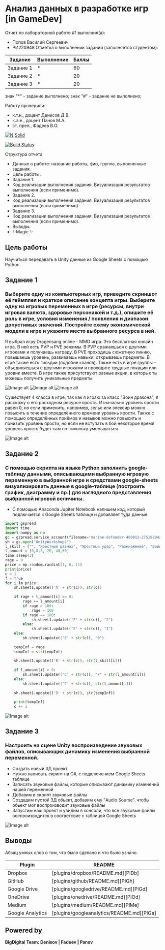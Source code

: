 # Анализ данных в разработке игр  [in GameDev]
Отчет по лабораторной работе #1 выполнил(а):
- Попов Василий Сергеевич
- РИ220948
Отметка о выполнении заданий (заполняется студентом):

| Задание | Выполнение | Баллы |
| ------ | ------ | ------ |
| Задание 1 | * | 60 |
| Задание 2 | * | 20 |
| Задание 3 | * | 20 |

знак "*" - задание выполнено; знак "#" - задание не выполнено;

Работу проверили:
- к.т.н., доцент Денисов Д.В.
- к.э.н., доцент Панов М.А.
- ст. преп., Фадеев В.О.

[![N|Solid](https://cldup.com/dTxpPi9lDf.thumb.png)](https://nodesource.com/products/nsolid)

[![Build Status](https://travis-ci.org/joemccann/dillinger.svg?branch=master)](https://travis-ci.org/joemccann/dillinger)

Структура отчета

- Данные о работе: название работы, фио, группа, выполненные задания.
- Цель работы.
- Задание 1.
- Код реализации выполнения задания. Визуализация результатов выполнения (если применимо).
- Задание 2.
- Код реализации выполнения задания. Визуализация результатов выполнения (если применимо).
- Задание 3.
- Код реализации выполнения задания. Визуализация результатов выполнения (если применимо).
- Выводы.
- ✨Magic ✨

## Цель работы
Научиться передавать в Unity данные из Google Sheets с помощью Python.

## Задание 1
### Выберите одну из компьютерных игр, приведите скриншот её геймплея и краткое описание концепта игры. Выберите одну из игровых переменных в игре (ресурсы, внутри игровая валюта, здоровье персонажей и т.д.), опишите её роль в игре, условия изменения / появления и диапазон допустимых значений. Постройте схему экономической модели в игре и укажите место выбранного ресурса в ней.

Я выбрал игру Dragensang online - MMO игра. Это бесплатная онлайн игра. В ней есть PVP и PVE режимы. В PVP сражаешься с другими игроками и получаешь награду. В PVE проходишь сюжетную линию, повышаешь уровень, развиваешь
навыки, открываешь предметы. В игре также есть гильдии (подобие кланов). Также есть в игре группы - объединяешься с другими игроками и проходите трудные локации или уровни вместе. В игре также присутствуют разные акции,
в которых ты можешь получить уникальные предметы 

![Image alt](https://github.com/prepref/UrFU-GameAnalysis/raw/main/github-screenshots/dragensang1.png)
![Image alt](https://github.com/prepref/UrFU-GameAnalysis/raw/main/github-screenshots/dragensang2.png)
![Image alt](https://github.com/prepref/UrFU-GameAnalysis/raw/main/github-screenshots/dragensang3.png)

Существует  4 класса в игре, так как я играю за класс "Воин дракона", я расскажу о его расходном ресурсе ярость.
Изначально уровень ярости равен 0, но если применить, например, зелье или элексир можно повысить в течение определённого времени уровень ярости. Также с помощью определённых приёмов и навыков можно повысить и понизить уровень ярости, но если
не вступать в бой некоторое время уровень ярость будет сам по-тихоньку уменьшаться.

![Image alt](https://github.com/prepref/UrFU-GameAnalysis/raw/main/github-screenshots/graphicEconomic.png)

## Задание 2
### С помощью скрипта на языке Python заполнить google-таблицу данными, описывающими выбранную игровую переменную в выбранной игре и средствами google-sheets визуализировать данные в google-таблице (построить график, диаграмму и пр.) для наглядного представления выбранной игровой величины.

- C помощью Anaconda  Jupiter Notebook напишем код, который подлючается к Google Sheets таблице и добавляет туда данные

```py
import gspread
import time
import numpy as np
gc = gspread.service_account(filename='marine-defender-400812-27518204a81b.json')
sh = gc.open("UnityWorkshop2")
l_skill = ["", "Яростный размах", "Яростный удар", "Размножение", "Воинственный прыжок", "Долговременный настой для ресурсов"]
l_amount = [0,8,5,-20,-40,50]
time.sleep(3)
rage = 0
price = np.random.randint(1, 6, 11)
print(price)
c = 1
f = True
for i in price:
    sh.sheet1.update(('A' + str(c)), str(c))
    
    if rage + l_amount[i] >= 0:
        rage += l_amount[i]
        if rage > 100:
            rage = 100
        if rage == 100:
            sh.sheet1.update(('E' + str(c)), "2")
        else:
            sh.sheet1.update(('E' + str(c)), "1")
    else:
        sh.sheet1.update(('E' + str(c)), "0")
        
    tempInf = rage
    tempInf = str(tempInf)
    
    sh.sheet1.update(('B' + str(c)), str(l_skill[i]))
    
    if l_amount[i] > 0:
        sh.sheet1.update(('C' + str(c)), "+" + str(l_amount[i]))
    else:
        sh.sheet1.update(('C' + str(c)), str(l_amount[i]))
    
    sh.sheet1.update(('D' + str(c)), str(tempInf))
    
    print(tempInf)
    c += 1
```
![Image alt](https://github.com/prepref/UrFU-GameAnalysis/raw/main/github-screenshots/googleTable.png)

## Задание 3
### Настроить на сцене Unity воспроизведение звуковых файлов, описывающих динамику изменения выбранной переменной.

- Создать новый 3Д проект
- Нужно написать скрипт на C#, с подключением Google Sheets таблице
- Записать звуковые файлы, которые описывают динамику изменений нашей переменной
- Добавим в скрипт звуковые файлы
- Создадим пустой 3Д обьект, добавим ему "Audio Sourse", чтобы обьект мог воспроизводит звуковые файлы
- Запустим наш проект и увидим в консоли, что все звуковые файлы воспроизводится в соответсвие с таблицей Google Sheets

![Image alt](https://github.com/prepref/UrFU-GameAnalysis/raw/main/github-screenshots/correctlySoundFiles.png)

## Выводы

Абзац умных слов о том, что было сделано и что было узнано.

| Plugin | README |
| ------ | ------ |
| Dropbox | [plugins/dropbox/README.md][PlDb] |
| GitHub | [plugins/github/README.md][PlGh] |
| Google Drive | [plugins/googledrive/README.md][PlGd] |
| OneDrive | [plugins/onedrive/README.md][PlOd] |
| Medium | [plugins/medium/README.md][PlMe] |
| Google Analytics | [plugins/googleanalytics/README.md][PlGa] |

## Powered by

**BigDigital Team: Denisov | Fadeev | Panov**

